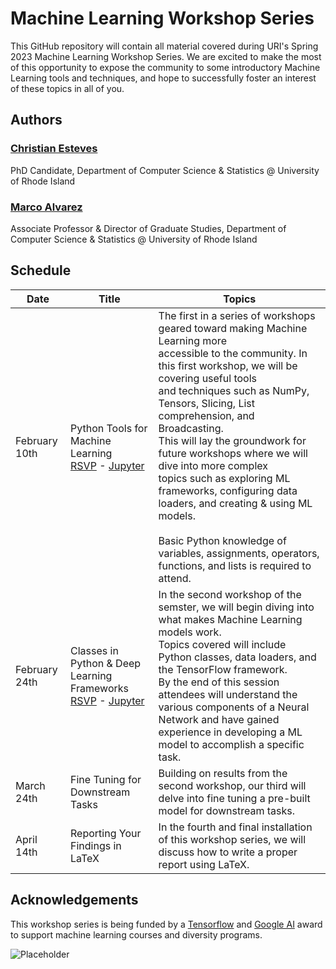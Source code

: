 # Machine Learning Workshop Series

This GitHub repository will contain all material covered during URI's Spring 2023 Machine Learning Workshop Series.
We are excited to make the most of this opportunity to expose the community to some introductory Machine Learning tools and techniques, and hope to successfully foster an interest of these topics in all of you.

## Authors
### [Christian Esteves](https://github.com/cesteves) 

PhD Candidate, Department of Computer Science & Statistics @ University of Rhode Island

### [Marco Alvarez](https://homepage.cs.uri.edu/~malvarez/)
Associate Professor & Director of Graduate Studies, Department of Computer Science & Statistics @ University of Rhode Island


## Schedule

| Date         | Title                                                        | Topics                                                       |
| ------------ | ------------------------------------------------------------ | ------------------------------------------------------------ |
| February 10th | Python Tools for Machine Learning<br />[RSVP](https://www.eventbrite.com/e/python-tools-for-machine-learning-tickets-536221391617) - [Jupyter](https://colab.research.google.com/drive/1RaA_N4tVWu03rsZk_tLLllw3cUWjEhLY?usp=sharing) | The first in a series of workshops geared toward making Machine Learning more<br/>accessible to the community. In this first workshop, we will be covering useful tools <br />and techniques such as NumPy, Tensors, Slicing, List comprehension, and Broadcasting. <br />This will lay the groundwork for future workshops where we will dive into more complex <br />topics such as exploring ML frameworks, configuring data loaders, and creating & using ML models.<br /><br />Basic Python knowledge of variables, assignments, operators, functions, and lists is required to attend. |
| February 24th          | Classes in Python & Deep Learning Frameworks<br />[RSVP](https://www.eventbrite.com/e/classes-in-python-deep-learning-frameworks-tickets-551869144467) - [Jupyter](https://colab.research.google.com/drive/1fpWiI3m7hNa2RU2pw1V6v3ZrkKC_8nSk?usp=sharing)                 | In the second workshop of the semster, we will begin diving into what makes Machine Learning models work. <br />Topics covered will include Python classes, data loaders, and the TensorFlow framework.<br />By the end of this session attendees will understand the various components of a Neural Network and have gained experience in developing a ML model to accomplish a specific task. |
| March 24th          | Fine Tuning for Downstream Tasks                             | Building on results from the second workshop, our third will delve into fine tuning a pre-built model for downstream tasks. |
| April 14th          | Reporting Your Findings in LaTeX                             | In the fourth and final installation of this workshop series, we will discuss how to write a proper report using LaTeX. |



## Acknowledgements

This workshop series is being funded by a [Tensorflow](https://www.tensorflow.org/) and [Google AI](https://ai.google/) award to support machine learning courses and diversity programs.

![Placeholder](https://homepage.cs.uri.edu/~malvarez/imgs/logos/tensorflow.jpg)
